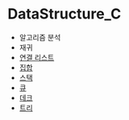 # DataStructure_C

- 알고리즘 분석
- 재귀
- [연결 리스트](https://github.com/yunseo323/DataStructure_C/blob/main/mdFiles/linkedlists.md)
- [집합](https://github.com/yunseo323/DataStructure_C/blob/main/mdFiles/setADT.md)
- [스택](https://github.com/yunseo323/DataStructure_C/blob/main/mdFiles/stack.md)
- [큐](https://github.com/yunseo323/DataStructure_C/blob/main/mdFiles/queue.md)
- [데크](https://github.com/yunseo323/DataStructure_C/blob/main/mdFiles/dequeue.md)
- [트리](https://github.com/yunseo323/DataStructure_C/blob/main/mdFiles/tree.md)

